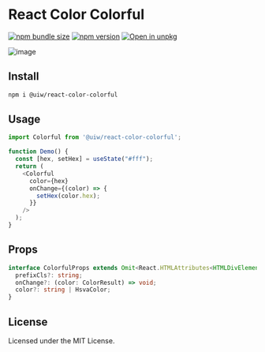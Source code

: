 React Color Colorful
===

[![npm bundle size](https://img.shields.io/bundlephobia/minzip/@uiw/react-color-colorful)](https://bundlephobia.com/package/@uiw/react-color-colorful) [![npm version](https://img.shields.io/npm/v/@uiw/react-color-colorful.svg)](https://www.npmjs.com/package/@uiw/react-color-colorful) [![Open in unpkg](https://img.shields.io/badge/Open%20in-unpkg-blue)](https://uiwjs.github.io/npm-unpkg/#/pkg/@uiw/react-color-colorful/file/README.md)

![image](https://user-images.githubusercontent.com/1680273/124279725-6a3fef00-db7a-11eb-95b7-fba428a7c2ba.png)

## Install

```bash
npm i @uiw/react-color-colorful
```

## Usage

```js
import Colorful from '@uiw/react-color-colorful';

function Demo() {
  const [hex, setHex] = useState("#fff");
  return (
    <Colorful
      color={hex}
      onChange={(color) => {
        setHex(color.hex);
      }}
    />
  );
}
```

## Props

```ts
interface ColorfulProps extends Omit<React.HTMLAttributes<HTMLDivElement>, 'onChange' | 'color'> {
  prefixCls?: string;
  onChange?: (color: ColorResult) => void;
  color?: string | HsvaColor;
}
```

<!--footer-dividing-->

## License

Licensed under the MIT License.
